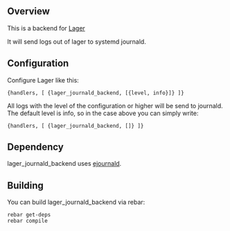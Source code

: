 Overview
--------
This is a backend for [Lager](https://github.com/basho/lager)

It will send logs out of lager to systemd journald.


Configuration
-------------
Configure Lager like this:

  `{handlers, [
      {lager_journald_backend, [{level, info}]}
  ]}`

All logs with the level of the configuration or higher will be send to journald.
The default level is info, so in the case above you can simply write:

  `{handlers, [
      {lager_journald_backend, []}
  ]}`

Dependency
----------
lager_journald_backend uses [ejournald](https://github.com/travelping/ejournald).

Building
--------

You can build lager_journald_backend via rebar:

```
rebar get-deps
rebar compile
```
